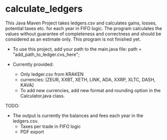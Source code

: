 # calculate_ledgers
This Java Maven Project takes ledgers.csv and calculates gains, losses, potential taxes etc. for each year in FIFO logic.
The program calculates the values without guarantee of completeness and correctness and should be considered as an estimate only.
This program is not finished yet.
- To use this project, add your path to the main.java file: path = "add_path_to_ledger.cvs_here";

- Currently provided:
  - Only ledger.csv from KRAKEN
  - currencies: [ZEUR, XXBT, XETH, LINK, ADA, XXRP, XLTC, DASH, KAVA]
  - To add new currencies, add new format and rounding option in the Calculator.java class.

TODO:
- The output is currently the balances and fees each year in the ledgers.csv.
  - Taxes per trade in FIFO logic
  - PDF export 
